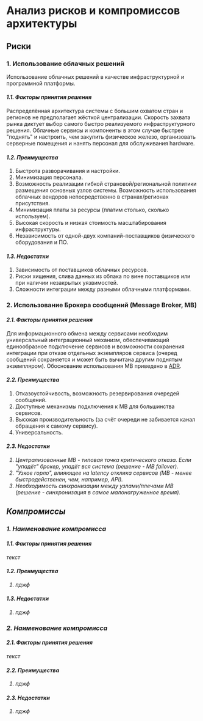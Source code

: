 # Анализ рисков и компромиссов архитектуры
## Риски
### 1. Использование облачных решений
Использование облачных решений в качестве инфраструктурной и программной платформы.

#### <i>1.1. Факторы принятия решения</i>
Распределённая архитектура системы с большим охватом стран и регионов не предполагает жёсткой централизации. 
Скорость захвата рынка диктует выбор самого быстро реализуемого инфраструктурного решения. Облачные сервисы и компоненты в этом случае быстрее "поднять" и настроить, чем закупить физическое железо, организовать серверные помещения и нанять персонал для обслуживания hardware.

#### <i>1.2. Преимущества</i>
1. Быстрота разворачивания и настройки.
2. Минимизация персонала.
3. Возможность реализации гибкой страновой/региональной политики размещения основных узлов системы. Возможность использования облачных вендоров непосредственно в странах/регионах присутствия.
4. Минимизация платы за ресурсы (платим столько, сколько используем).
5. Высокая скорость и низкая стоимость масштабирования инфраструктуры.
6. Независимость от одной-двух компаний-поставщиков физического оборудования и ПО.

#### <i>1.3. Недостатки</i>
1. Зависимость от поставщиков облачных ресурсов.
2. Риски хищения, слива данных из облака по вине поставщиков или при наличии незакрытых уязвимостей.
3. Сложности интеграции между разными облачными платформами.

### 2. Использование Брокера сообщений (Message Broker, MB)
#### <i>2.1. Факторы принятия решения</i>
Для информационного обмена между сервисами необходим универсальный интеграционный механизм, обеспечивающий единообразное подключение сервисов и возможности сохранения интеграции при отказе отдельных экземпляров сервиса (очеред сообщений сохраняется и может быть вычитана другим поднятым экземпляром).
Обоснование использования MB приведено в [ADR](https://github.com/Lana8888/trans-sport/blob/main/11.02-ADR-internal-integration.md).

#### <i>2.2. Преимущества</i>
1. Отказоустойчивость, возможность резервирования очередей сообщений.
2. Доступные механизмы подключения к MB для большинства сервисов.
3. Высокая производительность (за счёт очереди не забивается канал обращения к самому сервису).
4. Универсальность.

#### <i>2.3. Недостатки
1. Централизованные MB - типовая точка критического отказа. Если "упадёт" брокер, упадёт вся система (решение - MB failover).
2. "Узкое горло", влияющее на latency отклика сервисов (MB - менее быстродейственен, чем, например, API).
3. Необходимость синхронизации между узлами/плечами MB (решение - синхронизация в самое малонагруженное время).

## Компромиссы
### 1. Наименование компромисса
#### <i>1.1. Факторы принятия решения</i>
текст

#### <i>1.2. Преимущества</i>
1. пджф

#### <i>1.3. Недостатки</i>
1. пджф

### 2. Наименование компромисса
#### <i>2.1. Факторы принятия решения</i>
текст

#### <i>2.2. Преимущества</i>
1. пджф

#### <i>2.3. Недостатки</i>
1. пджф

